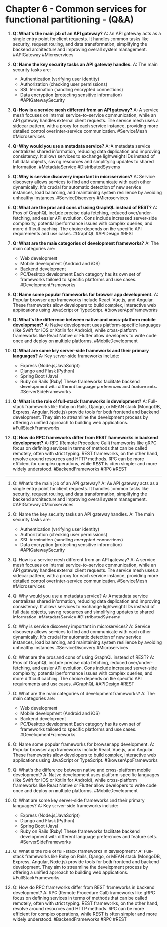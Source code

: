 # Chapter 6 - Common services for functional partitioning - (Q&A)

1. **Q: What's the main job of an API gateway?**
   A: An API gateway acts as a single entry point for client requests. It handles common tasks like security, request routing, and data transformation, simplifying the backend architecture and improving overall system management.
   #APIGateway #Microservices

2. **Q: Name the key security tasks an API gateway handles.**
   A: The main security tasks are:

   - Authentication (verifying user identity)
   - Authorization (checking user permissions)
   - SSL termination (handling encrypted connections)
   - Data encryption (protecting sensitive information)
     #APIGatewaySecurity

3. **Q: How is a service mesh different from an API gateway?**
   A: A service mesh focuses on internal service-to-service communication, while an API gateway handles external client requests. The service mesh uses a sidecar pattern, with a proxy for each service instance, providing more detailed control over inter-service communication.
   #ServiceMesh #Microservices

4. **Q: Why would you use a metadata service?**
   A: A metadata service centralizes shared information, reducing data duplication and improving consistency. It allows services to exchange lightweight IDs instead of full data objects, saving resources and simplifying updates to shared information.
   #MetadataService #DistributedSystems

5. **Q: Why is service discovery important in microservices?**
   A: Service discovery allows services to find and communicate with each other dynamically. It's crucial for automatic detection of new service instances, load balancing, and maintaining system resilience by avoiding unhealthy instances.
   #ServiceDiscovery #Microservices

6. **Q: What are the pros and cons of using GraphQL instead of REST?**
   A: Pros of GraphQL include precise data fetching, reduced over/under-fetching, and easier API evolution. Cons include increased server-side complexity, potential performance issues with complex queries, and more difficult caching. The choice depends on the specific API requirements and use cases.
   #GraphQL #APIDesign #REST

7. **Q: What are the main categories of development frameworks?**
   A: The main categories are:

   - Web development
   - Mobile development (Android and iOS)
   - Backend development
   - PC/Desktop development
     Each category has its own set of frameworks tailored to specific platforms and use cases.
     #DevelopmentFrameworks

8. **Q: Name some popular frameworks for browser app development.**
   A: Popular browser app frameworks include React, Vue.js, and Angular. These frameworks allow developers to build complex, interactive web applications using JavaScript or TypeScript.
   #BrowserAppFrameworks

9. **Q: What's the difference between native and cross-platform mobile development?**
   A: Native development uses platform-specific languages (like Swift for iOS or Kotlin for Android), while cross-platform frameworks like React Native or Flutter allow developers to write code once and deploy on multiple platforms.
   #MobileDevelopment

10. **Q: What are some key server-side frameworks and their primary languages?**
    A: Key server-side frameworks include:

    - Express (Node.js/JavaScript)
    - Django and Flask (Python)
    - Spring Boot (Java)
    - Ruby on Rails (Ruby)
      These frameworks facilitate backend development with different language preferences and feature sets.
      #ServerSideFrameworks

11. **Q: What is the role of full-stack frameworks in development?**
    A: Full-stack frameworks like Ruby on Rails, Django, or MEAN stack (MongoDB, Express, Angular, Node.js) provide tools for both frontend and backend development. They aim to streamline the development process by offering a unified approach to building web applications.
    #FullStackFrameworks

12. **Q: How do RPC frameworks differ from REST frameworks in backend development?**
    A: RPC (Remote Procedure Call) frameworks like gRPC focus on defining services in terms of methods that can be called remotely, often with strict typing. REST frameworks, on the other hand, revolve around resources and HTTP methods. RPC can be more efficient for complex operations, while REST is often simpler and more widely understood.
    #BackendFrameworks #RPC #REST

---

1. Q: What's the main job of an API gateway?
   A: An API gateway acts as a single entry point for client requests. It handles common tasks like security, request routing, and data transformation, simplifying the backend architecture and improving overall system management.
   #APIGateway #Microservices

2. Q: Name the key security tasks an API gateway handles.
   A: The main security tasks are:

   - Authentication (verifying user identity)
   - Authorization (checking user permissions)
   - SSL termination (handling encrypted connections)
   - Data encryption (protecting sensitive information)
     #APIGatewaySecurity

3. Q: How is a service mesh different from an API gateway?
   A: A service mesh focuses on internal service-to-service communication, while an API gateway handles external client requests. The service mesh uses a sidecar pattern, with a proxy for each service instance, providing more detailed control over inter-service communication.
   #ServiceMesh #Microservices

4. Q: Why would you use a metadata service?
   A: A metadata service centralizes shared information, reducing data duplication and improving consistency. It allows services to exchange lightweight IDs instead of full data objects, saving resources and simplifying updates to shared information.
   #MetadataService #DistributedSystems

5. Q: Why is service discovery important in microservices?
   A: Service discovery allows services to find and communicate with each other dynamically. It's crucial for automatic detection of new service instances, load balancing, and maintaining system resilience by avoiding unhealthy instances.
   #ServiceDiscovery #Microservices

6. Q: What are the pros and cons of using GraphQL instead of REST?
   A: Pros of GraphQL include precise data fetching, reduced over/under-fetching, and easier API evolution. Cons include increased server-side complexity, potential performance issues with complex queries, and more difficult caching. The choice depends on the specific API requirements and use cases.
   #GraphQL #APIDesign #REST

7. Q: What are the main categories of development frameworks?
   A: The main categories are:

   - Web development
   - Mobile development (Android and iOS)
   - Backend development
   - PC/Desktop development
     Each category has its own set of frameworks tailored to specific platforms and use cases.
     #DevelopmentFrameworks

8. Q: Name some popular frameworks for browser app development.
   A: Popular browser app frameworks include React, Vue.js, and Angular. These frameworks allow developers to build complex, interactive web applications using JavaScript or TypeScript.
   #BrowserAppFrameworks

9. Q: What's the difference between native and cross-platform mobile development?
   A: Native development uses platform-specific languages (like Swift for iOS or Kotlin for Android), while cross-platform frameworks like React Native or Flutter allow developers to write code once and deploy on multiple platforms.
   #MobileDevelopment

10. Q: What are some key server-side frameworks and their primary languages?
    A: Key server-side frameworks include:

    - Express (Node.js/JavaScript)
    - Django and Flask (Python)
    - Spring Boot (Java)
    - Ruby on Rails (Ruby)
      These frameworks facilitate backend development with different language preferences and feature sets.
      #ServerSideFrameworks

11. Q: What is the role of full-stack frameworks in development?
    A: Full-stack frameworks like Ruby on Rails, Django, or MEAN stack (MongoDB, Express, Angular, Node.js) provide tools for both frontend and backend development. They aim to streamline the development process by offering a unified approach to building web applications.
    #FullStackFrameworks

12. Q: How do RPC frameworks differ from REST frameworks in backend development?
    A: RPC (Remote Procedure Call) frameworks like gRPC focus on defining services in terms of methods that can be called remotely, often with strict typing. REST frameworks, on the other hand, revolve around resources and HTTP methods. RPC can be more efficient for complex operations, while REST is often simpler and more widely understood.
    #BackendFrameworks #RPC #REST
